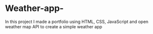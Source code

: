 # Weather-app-
In this project I made a portfolio using HTML, CSS, JavaScript and open weather map API to create a simple weather app
